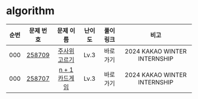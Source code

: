 # algorithm


|순번|                                                 문제 번호                                                 |                                                   문제 이름                                                   | 난이도  |                         풀이 링크                          |                                 비고                                  |
|:--:|:-----------------------------------------------------------------------------------------------------:|:---------------------------------------------------------------------------------------------------------:|:----:|:------------------------------------------------------:|:-------------------------------------------------------------------:|
|000| <a href="https://school.programmers.co.kr/learn/courses/30/lessons/258709" target="_blank">258709</a> |   <a href="https://school.programmers.co.kr/learn/courses/30/lessons/258709" target="_blank">주사위고르기</a>   | Lv.3 |                 <a>바로 가기</a>                           |                    2024 KAKAO WINTER INTERNSHIP                     |
|000| <a href="https://school.programmers.co.kr/learn/courses/30/lessons/258707" target="_blank">258707</a> | <a href="https://school.programmers.co.kr/learn/courses/30/lessons/258707" target="_blank">n + 1 카드게임</a> | Lv.3 |                      <a>바로 가기</a>                      |                    2024 KAKAO WINTER INTERNSHIP                     |

[//]: # (|000|<a href="https://www.acmicpc.net/problem/18258" target="_blank">18258</a>|<a href="https://www.acmicpc.net/problem/18258" target="_blank">큐 2</a>|<img height="25px" width="25px" src="https://static.solved.ac/tier_small/7.svg"/>|<a href="./../../solution/data_structure/18258" target="_blank">바로 가기</a>|)
